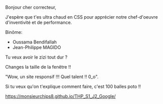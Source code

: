 Bonjour cher correcteur,

J'espère que t'es ultra chaud en CSS pour apprécier notre chef-d'oeuvre d'inventivité et de performance.


Binôme: 
- Oussama Bendifallah
- Jean-Philippe MAGIDO



Tu veux avoir le zizi tout dur ?

Changes la taille de la fenêtre !!

"Wow, un site responsif !!!
Quel talent !! 0_o".



Si tu veux qu'on t'explique comment faire, c'est 100 balles poto !!

https://monsieurchips8.github.io/THP_S1_J2_Google/

